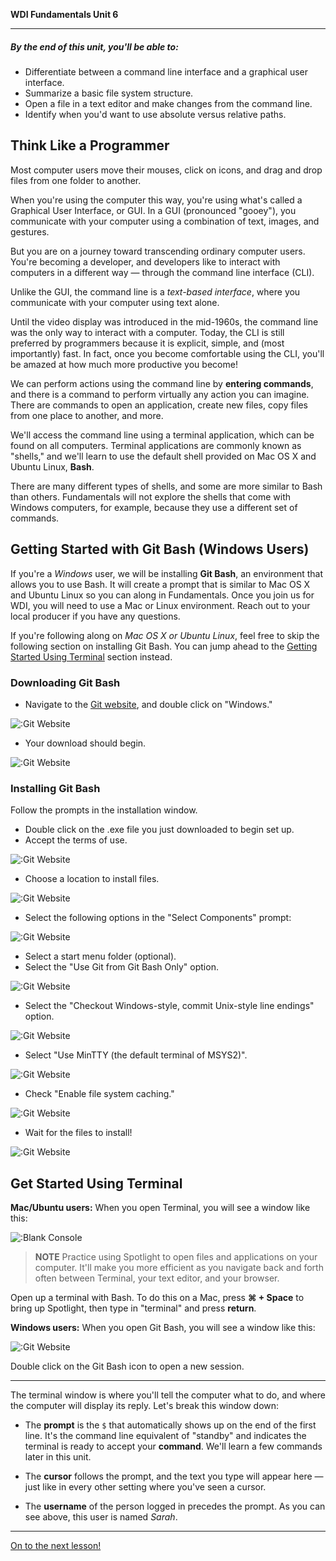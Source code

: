 **WDI Fundamentals Unit 6**

---

##### By the end of this unit, you'll be able to:
* Differentiate between a command line interface and a graphical user interface.
* Summarize a basic file system structure.
* Open a file in a text editor and make changes from the command line.
* Identify when you'd want to use absolute versus relative paths.

## Think Like a Programmer

Most computer users move their mouses, click on icons, and drag and drop files from one folder to another.

When you're using the computer this way, you're using what's called a Graphical User Interface, or GUI. In a GUI (pronounced "gooey"), you communicate with your computer using a combination of text, images, and gestures.

But you are on a journey toward transcending ordinary computer users. You're becoming a developer, and developers like to interact with computers in a different way — through the command line interface (CLI).

Unlike the GUI, the command line is a *text-based interface*, where you communicate with your computer using text alone.

Until the video display was introduced in the mid-1960s, the command line was the only way to interact with a computer. Today, the CLI is still preferred by programmers because it is explicit, simple, and (most importantly)
fast. In fact, once you become comfortable using the CLI, you'll be amazed at how much more productive you become!

We can perform actions using the command line by **entering commands**, and there is a command to perform virtually any action you can imagine. There are commands to open an application, create new files, copy files from one place to another, and more.

We'll access the command line using a terminal application, which can be found on all computers. Terminal applications are commonly known as "shells," and we'll learn to use the default shell provided on Mac OS X and Ubuntu Linux, **Bash**.

There are many different types of shells, and some are more similar to Bash than others. Fundamentals will not explore the shells that come with Windows computers, for example, because they use a different set of commands.

## Getting Started with Git Bash (Windows Users)

If you're a *Windows* user, we will be installing **Git Bash**, an environment that allows you to use Bash. It will create a prompt that is similar to Mac OS X and Ubuntu Linux so you can along in Fundamentals. Once you join us for WDI, you will need to use a Mac or Linux environment. Reach out to your local producer if you have any questions.

If you're following along on *Mac OS X or Ubuntu Linux*, feel free to skip the following section on installing Git Bash. You can jump ahead to the [Getting Started Using Terminal](#terminal) section instead.

### Downloading Git Bash

* Navigate to the [Git website](https://git-scm.com/), and double click on "Windows."

![:Git Website](../assets/chapter1/git_bash/download_1.jpg)

* Your download should begin.

![:Git Website](../assets/chapter1/git_bash/download_2.jpg)

### Installing Git Bash

Follow the prompts in the installation window.

* Double click on the .exe file you just downloaded to begin set up.
* Accept the terms of use.

![:Git Website](../assets/chapter1/git_bash/install_2.jpg)

* Choose a location to install files.

![:Git Website](../assets/chapter1/git_bash/install_3.jpg)

* Select the following options in the "Select Components" prompt:

![:Git Website](../assets/chapter1/git_bash/install_4.jpg)

* Select a start menu folder (optional).
* Select the "Use Git from Git Bash Only" option.

![:Git Website](../assets/chapter1/git_bash/install_6.jpg)

* Select the "Checkout Windows-style, commit Unix-style line endings" option.

![:Git Website](../assets/chapter1/git_bash/install_7.jpg)

* Select "Use MinTTY (the default terminal of MSYS2)".

![:Git Website](../assets/chapter1/git_bash/install_8.jpg)

* Check "Enable file system caching."

![:Git Website](../assets/chapter1/git_bash/install_9.jpg)

* Wait for the files to install!

![:Git Website](../assets/chapter1/git_bash/install_10.jpg)

<a name="terminal"></a>
## Get Started Using Terminal

**Mac/Ubuntu users:**
When you open Terminal, you will see a window like this:

![:Blank Console](../assets/Graphics/terminal_blank.gif)

> **NOTE** Practice using Spotlight to open files and applications on your computer. It'll make you more efficient as you navigate back and forth often between Terminal, your text editor, and your browser.

Open up a terminal with Bash. To do this on a Mac, press **⌘ + Space** to bring up Spotlight, then type in "terminal" and press **return**.

**Windows users:**
When you open Git Bash, you will see a window like this:

![:Git Website](../assets/chapter1/git_bash/git_bash.gif)

Double click on the Git Bash icon to open a new session.

---

The terminal window is where you'll tell the computer what to do, and where the computer will display its reply. Let's break this window down:

- The **prompt** is the `$` that automatically shows up on the end of the first
line. It's the command line equivalent of "standby" and indicates the terminal is
ready to accept your **command**. We'll learn a few commands later in this unit.

- The **cursor** follows the prompt, and the text you type will appear here — just
like in every other setting where you've seen a cursor.

- The **username** of the person logged in precedes the prompt. As you can see
above, this user is named *Sarah*.


---

[On to the next lesson!](02_lesson.md)
